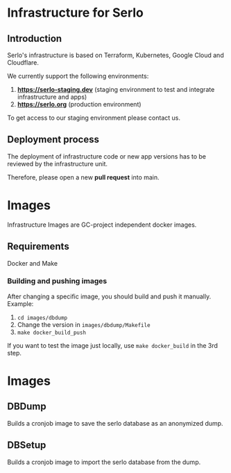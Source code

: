 # Infrastructure for Serlo

## Introduction

Serlo's infrastructure is based on Terraform, Kubernetes, Google Cloud and Cloudflare.

We currently support the following environments:

1. **https://serlo-staging.dev** (staging environment to test and integrate infrastructure and apps)
2. **https://serlo.org** (production environment)

To get access to our staging environment please contact us.

## Deployment process

The deployment of infrastructure code or new app versions has to be reviewed by the infrastructure unit.

Therefore, please open a new **pull request** into main.

# Images

Infrastructure Images are GC-project independent docker images.

## Requirements

Docker and Make

### Building and pushing images

After changing a specific image, you should build and push it manually.  
Example:

1. `cd images/dbdump`
2. Change the version in `images/dbdump/Makefile`
3. `make docker_build_push`

If you want to test the image just locally, use `make docker_build` in the 3rd step.

# Images

## DBDump

Builds a cronjob image to save the serlo database as an anonymized dump.

## DBSetup

Builds a cronjob image to import the serlo database from the dump.
